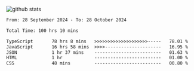 
![github stats](https://github-readme-stats.vercel.app/api?username=realmahd1&show_icons=true&theme=codeSTACKr&hide_rank=true&count_private=true)

<!--START_SECTION:waka-->

```txt
From: 28 September 2024 - To: 28 October 2024

Total Time: 100 hrs 10 mins

TypeScript       78 hrs 8 mins   >>>>>>>>>>>>>>>>>>>>-----   78.01 %
JavaScript       16 hrs 58 mins  >>>>---------------------   16.95 %
JSON             1 hr 37 mins    -------------------------   01.63 %
HTML             1 hr            -------------------------   01.00 %
CSS              48 mins         -------------------------   00.80 %
```

<!--END_SECTION:waka-->

